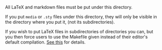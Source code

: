 All LaTeX and markdown files must be put under this directory.

If you put `media` or `.sty` files under this directory, they will only be visible in the directory where you put it, (not its subdirectories).

If you wish to put LaTeX files in subdirectories of directories you can, but you then force users to use the Makefile given instead of their editor's default compilation. [See this](https://github.com/cirosantilli/latex-submodule#recursive) for details.
